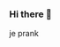 ### Hi there 👋

je prank

<!--
**lettucedealer/lettucedealer** is a ✨ _special_ ✨ repository because its `README.md` (this file) appears on your GitHub profile.

Here are some ideas to get you started:

-->

